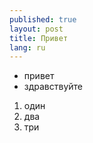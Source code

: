 ```yaml
---
published: true
layout: post
title: Привет
lang: ru
---
```


- привет
- здравствуйте

1. один
2. два
3. три



